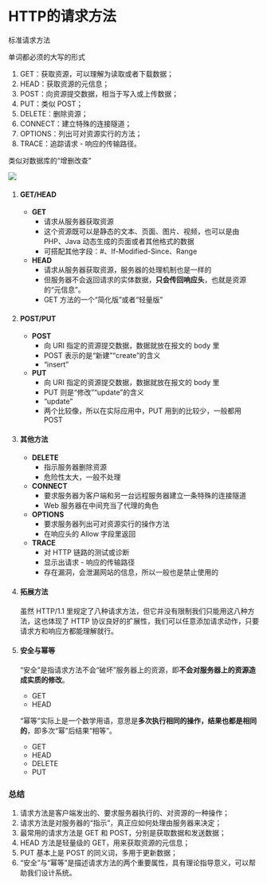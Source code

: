 # HTTP的请求方法



标准请求方法

单词都必须的大写的形式

1. GET：获取资源，可以理解为读取或者下载数据；
2. HEAD：获取资源的元信息；
3. POST：向资源提交数据，相当于写入或上传数据；
4. PUT：类似 POST；
5. DELETE：删除资源；
6. CONNECT：建立特殊的连接隧道；
7. OPTIONS：列出可对资源实行的方法；
8. TRACE：追踪请求 - 响应的传输路径。

类似对数据库的“增删改查”

<a data-fancybox title="" href="https://static001.geekbang.org/resource/image/3c/6d/3cdc8ac71b80929f4a94dfeb9ffe4b6d.jpg">![](https://static001.geekbang.org/resource/image/3c/6d/3cdc8ac71b80929f4a94dfeb9ffe4b6d.jpg)</a>





1. #### GET/HEAD

   - **GET**
     - 请求从服务器获取资源
     - 这个资源既可以是静态的文本、页面、图片、视频，也可以是由 PHP、Java 动态生成的页面或者其他格式的数据
     - 可搭配其他字段：#、If-Modified-Since、Range
   - **HEAD**
     - 请求从服务器获取资源，服务器的处理机制也是一样的
     - 但服务器不会返回请求的实体数据，**只会传回响应头**，也就是资源的“元信息”。
     - GET 方法的一个“简化版”或者“轻量版”

   

2. #### POST/PUT
   
   - **POST**
     - 向 URI 指定的资源提交数据，数据就放在报文的 body 里
     - POST 表示的是“新建”“create”的含义
     - “insert”
   - **PUT**
     - 向 URI 指定的资源提交数据，数据就放在报文的 body 里
     - PUT 则是“修改”“update”的含义
     - “update”
     - 两个比较像，所以在实际应用中，PUT 用到的比较少，一般都用POST



3. #### 其他方法
   
   - **DELETE**
     - 指示服务器删除资源
     - 危险性太大，一般不处理
   - **CONNECT**
     - 要求服务器为客户端和另一台远程服务器建立一条特殊的连接隧道
     - Web 服务器在中间充当了代理的角色
   - **OPTIONS**
     - 要求服务器列出可对资源实行的操作方法
     - 在响应头的 Allow 字段里返回
   - **TRACE**
     - 对 HTTP 链路的测试或诊断
     - 显示出请求 - 响应的传输路径
     - 存在漏洞，会泄漏网站的信息，所以一般也是禁止使用的



4. #### 拓展方法

   虽然 HTTP/1.1 里规定了八种请求方法，但它并没有限制我们只能用这八种方法，这也体现了 HTTP 协议良好的扩展性，我们可以任意添加请求动作，只要请求方和响应方都能理解就行。



5. #### 安全与幂等

   “安全”是指请求方法不会“破坏”服务器上的资源，即**不会对服务器上的资源造成实质的修改**。

   - GET
   - HEAD

   “幂等”实际上是一个数学用语，意思是**多次执行相同的操作，结果也都是相同的**，即多次“幂”后结果“相等”。

   - GET
   - HEAD
   - DELETE
   - PUT



### 总结

1. 请求方法是客户端发出的、要求服务器执行的、对资源的一种操作；
2. 请求方法是对服务器的“指示”，真正应如何处理由服务器来决定；
3. 最常用的请求方法是 GET 和 POST，分别是获取数据和发送数据；
4. HEAD 方法是轻量级的 GET，用来获取资源的元信息；
5. PUT 基本上是 POST 的同义词，多用于更新数据；
6. “安全”与“幂等”是描述请求方法的两个重要属性，具有理论指导意义，可以帮助我们设计系统。

































































































































